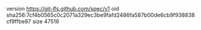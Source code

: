 version https://git-lfs.github.com/spec/v1
oid sha256:7cf4b0565c0c2071a329ec3be9fafd2486fa587b00de6cb9f938838cf9ffbe87
size 47516

